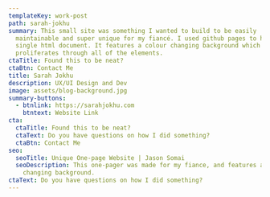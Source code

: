 ```yaml
---
templateKey: work-post
path: sarah-jokhu
summary: This small site was something I wanted to build to be easily
  maintainable and super unique for my fiancé. I used github pages to host the
  single html document. It features a colour changing background which
  proliferates through all of the elements.
ctaTitle: Found this to be neat?
ctaBtn: Contact Me
title: Sarah Jokhu
description: UX/UI Design and Dev
image: assets/blog-background.jpg
summary-buttons:
  - btnlink: https://sarahjokhu.com
    btntext: Website Link
cta:
  ctaTitle: Found this to be neat?
  ctaText: Do you have questions on how I did something?
  ctaBtn: Contact Me
seo:
  seoTitle: Unique One-page Website | Jason Somai
  seoDescription: This one-pager was made for my fiance, and features a colour
    changing background.
ctaText: Do you have questions on how I did something?
---
```

